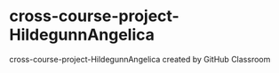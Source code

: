# cross-course-project-HildegunnAngelica
cross-course-project-HildegunnAngelica created by GitHub Classroom
